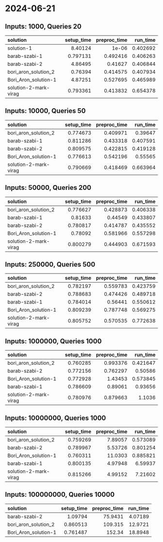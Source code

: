 # 2024-06-21

## Inputs: 1000, Queries 20

| solution              |   setup_time |   preproc_time |   run_time |
|:----------------------|-------------:|---------------:|-----------:|
| solution-1            |     8.40124  |       1e-06    |   0.402692 |
| barab-szabi-1         |     0.797131 |       0.492416 |   0.406263 |
| barab-szabi-2         |     4.86495  |       0.41627  |   0.406844 |
| bori_aron_solution_2  |     0.76394  |       0.414575 |   0.407934 |
| Bori_Aron_solution-1  |     4.87251  |       0.527695 |   0.465989 |
| solution-2-mark-virag |     0.793361 |       0.413832 |   0.654378 |

## Inputs: 10000, Queries 50

| solution              |   setup_time |   preproc_time |   run_time |
|:----------------------|-------------:|---------------:|-----------:|
| bori_aron_solution_2  |     0.774673 |       0.409971 |   0.39647  |
| barab-szabi-1         |     0.811286 |       0.433318 |   0.407591 |
| barab-szabi-2         |     0.809575 |       0.422815 |   0.419128 |
| Bori_Aron_solution-1  |     0.776613 |       0.542196 |   0.55565  |
| solution-2-mark-virag |     0.790669 |       0.418469 |   0.663964 |

## Inputs: 50000, Queries 200

| solution              |   setup_time |   preproc_time |   run_time |
|:----------------------|-------------:|---------------:|-----------:|
| bori_aron_solution_2  |     0.776627 |       0.428873 |   0.406338 |
| barab-szabi-1         |     0.81633  |       0.44549  |   0.433807 |
| barab-szabi-2         |     0.780817 |       0.414787 |   0.435552 |
| Bori_Aron_solution-1  |     0.78092  |       0.581966 |   0.557298 |
| solution-2-mark-virag |     0.800279 |       0.444903 |   0.671593 |

## Inputs: 250000, Queries 500

| solution              |   setup_time |   preproc_time |   run_time |
|:----------------------|-------------:|---------------:|-----------:|
| bori_aron_solution_2  |     0.782197 |       0.559783 |   0.423759 |
| barab-szabi-2         |     0.788683 |       0.474426 |   0.489718 |
| barab-szabi-1         |     0.784014 |       0.56441  |   0.550612 |
| Bori_Aron_solution-1  |     0.809239 |       0.787748 |   0.569275 |
| solution-2-mark-virag |     0.805752 |       0.570535 |   0.772638 |

## Inputs: 1000000, Queries 1000

| solution              |   setup_time |   preproc_time |   run_time |
|:----------------------|-------------:|---------------:|-----------:|
| bori_aron_solution_2  |     0.760285 |       0.993376 |   0.421647 |
| barab-szabi-2         |     0.772156 |       0.762297 |   0.50586  |
| Bori_Aron_solution-1  |     0.772928 |       1.43453  |   0.573845 |
| barab-szabi-1         |     0.786609 |       0.89061  |   0.93656  |
| solution-2-mark-virag |     0.780976 |       0.879663 |   1.1036   |

## Inputs: 10000000, Queries 1000

| solution              |   setup_time |   preproc_time |   run_time |
|:----------------------|-------------:|---------------:|-----------:|
| bori_aron_solution_2  |     0.759269 |        7.89057 |   0.573089 |
| barab-szabi-2         |     0.789967 |        5.53726 |   0.801254 |
| Bori_Aron_solution-1  |     0.760311 |       11.0303  |   0.885821 |
| barab-szabi-1         |     0.800135 |        4.97948 |   6.59937  |
| solution-2-mark-virag |     0.815266 |        4.99152 |   7.21602  |

## Inputs: 100000000, Queries 10000

| solution             |   setup_time |   preproc_time |   run_time |
|:---------------------|-------------:|---------------:|-----------:|
| barab-szabi-2        |     1.09794  |        75.9431 |    4.07189 |
| bori_aron_solution_2 |     0.860513 |       109.315  |   12.9721  |
| Bori_Aron_solution-1 |     0.761487 |       152.34   |   18.8948  |